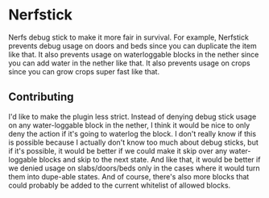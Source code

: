 # Nerfstick
Nerfs debug stick to make it more fair in survival. For example, Nerfstick prevents debug usage on doors and beds since you can duplicate the item like that. It also prevents usage on waterloggable blocks in the nether since you can add water in the nether like that. It also prevents usage on crops since you can grow crops super fast like that.

## Contributing
I'd like to make the plugin less strict. Instead of denying debug stick usage on any water-loggable block in the nether, I think it would be nice to only deny the action if it's going to waterlog the block. I don't really know if this is possible because I actually don't know too much about debug sticks, but if it's possible, it would be better if we could make it skip over any water-loggable blocks and skip to the next state. And like that, it would be better if we denied usage on slabs/doors/beds only in the cases where it would turn them into dupe-able states. And of course, there's also more blocks that could probably be added to the current whitelist of allowed blocks. 
